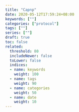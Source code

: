 ```yaml
---
title: "Capnp"
date: 2020-05-12T17:59:24+08:00
keywords: [""]
categories: ["protocol"]
tags: [""]
series: [""]
draft: true
toc: false
related:
  threshold: 80
  includeNewer: false
  toLower: false
  indices:
  - name: keywords
    weight: 100
  - name: tags
    weight: 90
  - name: categories
    weight: 50
  - name: date
    weight: 10
---
```


